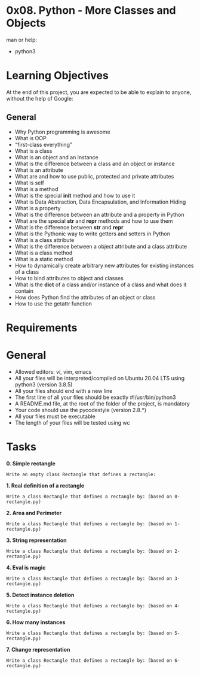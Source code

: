 # 0x08. Python - More Classes and Objects

man or help:

- python3

# Learning Objectives

At the end of this project, you are expected to be able to explain to anyone, without the help of Google:

## General

- Why Python programming is awesome
- What is OOP
- “first-class everything”
- What is a class
- What is an object and an instance
- What is the difference between a class and an object or instance
- What is an attribute
- What are and how to use public, protected and private attributes
- What is self
- What is a method
- What is the special __init__ method and how to use it
- What is Data Abstraction, Data Encapsulation, and Information Hiding
- What is a property
- What is the difference between an attribute and a property in Python
- What are the special __str__ and __repr__ methods and how to use them
- What is the difference between __str__ and __repr__
- What is the Pythonic way to write getters and setters in Python
- What is a class attribute
- What is the difference between a object attribute and a class attribute
- What is a class method
- What is a static method
- How to dynamically create arbitrary new attributes for existing instances of a class
- How to bind attributes to object and classes
- What is the __dict__ of a class and/or instance of a class and what does it contain
- How does Python find the attributes of an object or class
- How to use the getattr function

# Requirements

# General

- Allowed editors: vi, vim, emacs
- All your files will be interpreted/compiled on Ubuntu 20.04 LTS using python3 (version 3.8.5)
- All your files should end with a new line
- The first line of all your files should be exactly #!/usr/bin/python3
- A README.md file, at the root of the folder of the project, is mandatory
- Your code should use the pycodestyle (version 2.8.*)
- All your files must be executable
- The length of your files will be tested using wc

# Tasks

**0. Simple rectangle**

	Write an empty class Rectangle that defines a rectangle:

**1. Real definition of a rectangle**

	Write a class Rectangle that defines a rectangle by: (based on 0-rectangle.py)

**2. Area and Perimeter**

	Write a class Rectangle that defines a rectangle by: (based on 1-rectangle.py)

**3. String representation**
	
	Write a class Rectangle that defines a rectangle by: (based on 2-rectangle.py)

**4. Eval is magic**

	Write a class Rectangle that defines a rectangle by: (based on 3-rectangle.py)

**5. Detect instance deletion**
	
	Write a class Rectangle that defines a rectangle by: (based on 4-rectangle.py)

**6. How many instances**

	Write a class Rectangle that defines a rectangle by: (based on 5-rectangle.py)

**7. Change representation**
	
	Write a class Rectangle that defines a rectangle by: (based on 6-rectangle.py)
